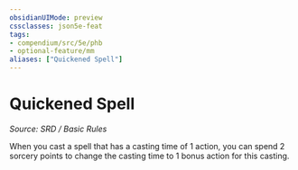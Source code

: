```yaml
---
obsidianUIMode: preview
cssclasses: json5e-feat
tags:
- compendium/src/5e/phb
- optional-feature/mm
aliases: ["Quickened Spell"]
---
```

# Quickened Spell
*Source: SRD / Basic Rules*  

When you cast a spell that has a casting time of 1 action, you can spend 2 sorcery points to change the casting time to 1 bonus action for this casting.